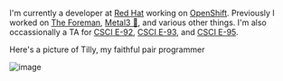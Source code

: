 I'm currently a developer at [Red Hat](https://www.redhat.com/) working on [OpenShift](https://www.openshift.com/). Previously I worked on [The Foreman](https://theforeman.org/), [Metal3 🤘](https://metal3.io/), and various other things. I'm also occassionally a TA for [CSCI E-92](https://cscie92.dce.harvard.edu/), [CSCI E-93](https://cscie93.dce.harvard.edu/), and [CSCI E-95](https://cscie95.dce.harvard.edu/).

Here's a picture of Tilly, my faithful pair programmer

![image](https://user-images.githubusercontent.com/429763/142785274-5cca2b56-b62e-49f3-a14c-3e416485ad93.png)


<!--
**stbenjam/stbenjam** is a ✨ _special_ ✨ repository because its `README.md` (this file) appears on your GitHub profile.

Here are some ideas to get you started:

- 🔭 I’m currently working on ...
- 🌱 I’m currently learning ...
- 👯 I’m looking to collaborate on ...
- 🤔 I’m looking for help with ...
- 💬 Ask me about ...
- 📫 How to reach me: ...
- 😄 Pronouns: ...
- ⚡ Fun fact: ...
-->
